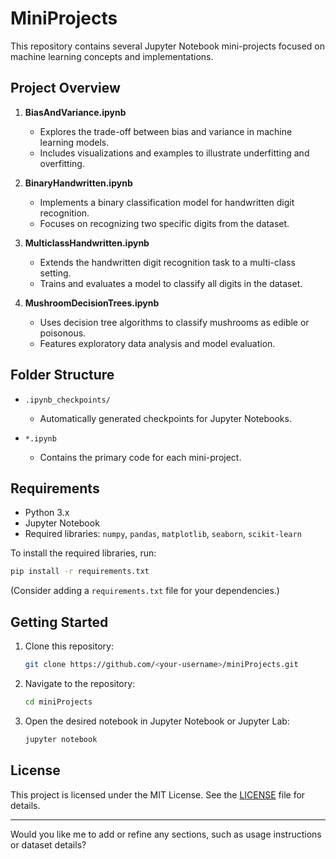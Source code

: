 
# MiniProjects

This repository contains several Jupyter Notebook mini-projects focused on machine learning concepts and implementations.

## Project Overview

1. **BiasAndVariance.ipynb**  
   - Explores the trade-off between bias and variance in machine learning models.
   - Includes visualizations and examples to illustrate underfitting and overfitting.

2. **BinaryHandwritten.ipynb**  
   - Implements a binary classification model for handwritten digit recognition.
   - Focuses on recognizing two specific digits from the dataset.

3. **MulticlassHandwritten.ipynb**  
   - Extends the handwritten digit recognition task to a multi-class setting.
   - Trains and evaluates a model to classify all digits in the dataset.

4. **MushroomDecisionTrees.ipynb**  
   - Uses decision tree algorithms to classify mushrooms as edible or poisonous.
   - Features exploratory data analysis and model evaluation.

## Folder Structure

- `.ipynb_checkpoints/`  
  - Automatically generated checkpoints for Jupyter Notebooks.

- `*.ipynb`  
  - Contains the primary code for each mini-project.

## Requirements

- Python 3.x
- Jupyter Notebook
- Required libraries: `numpy`, `pandas`, `matplotlib`, `seaborn`, `scikit-learn`

To install the required libraries, run:
```bash
pip install -r requirements.txt
```

(Consider adding a `requirements.txt` file for your dependencies.)

## Getting Started

1. Clone this repository:
   ```bash
   git clone https://github.com/<your-username>/miniProjects.git
   ```
2. Navigate to the repository:
   ```bash
   cd miniProjects
   ```
3. Open the desired notebook in Jupyter Notebook or Jupyter Lab:
   ```bash
   jupyter notebook
   ```

## License

This project is licensed under the MIT License. See the [LICENSE](LICENSE) file for details.

---

Would you like me to add or refine any sections, such as usage instructions or dataset details?

